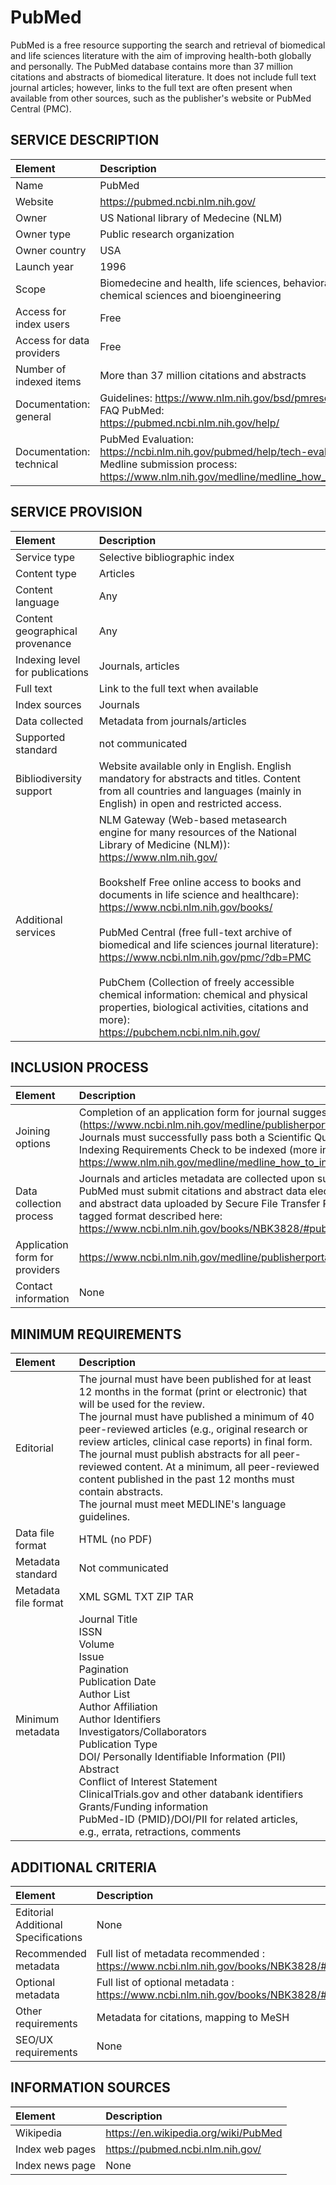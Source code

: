 # PubMed

PubMed is a free resource supporting the search and retrieval of biomedical and life sciences literature with the aim of improving health-both globally and personally. The PubMed database contains more than 37 million citations and abstracts of biomedical literature. It does not include full text journal articles; however, links to the full text are often present when available from other sources, such as the publisher's website or PubMed Central (PMC).


## SERVICE DESCRIPTION

| Element | Description |
| :- | :- |
| Name | PubMed |
| Website | https://pubmed.ncbi.nlm.nih.gov/ |
| Owner | US National library of Medecine (NLM) |
| Owner type | Public research organization |
| Owner country | USA |
| Launch year | 1996 |
| Scope | Biomedecine and health, life sciences, behavioral sciences, chemical sciences and bioengineering |
| Access for index users | Free |
| Access for data providers | Free |
| Number of indexed items | More than 37 million citations and abstracts |
| Documentation: general | Guidelines: https://www.nlm.nih.gov/bsd/pmresources.html  <br>FAQ PubMed:<br>https://pubmed.ncbi.nlm.nih.gov/help/  |
| Documentation: technical | PubMed Evaluation: https://ncbi.nlm.nih.gov/pubmed/help/tech-eval <br>Medline submission process: https://www.nlm.nih.gov/medline/medline_how_to_include.html  |

## SERVICE PROVISION

| Element | Description |
| :- | :- |
| Service type | Selective bibliographic index |
| Content type | Articles |
| Content language | Any |
| Content geographical provenance | Any |
| Indexing level for publications | Journals, articles |
| Full text | Link to the full text when available |
| Index sources | Journals |
| Data collected | Metadata from journals/articles |
| Supported standard | not communicated |
| Bibliodiversity support | Website available only in English. English mandatory for abstracts and titles. Content from all countries and languages (mainly in English) in open and restricted access. |
| Additional services | NLM Gateway (Web-based metasearch engine for many resources of the National Library of Medicine (NLM)):<br>https://www.nlm.nih.gov/ <br><br>Bookshelf Free online access to books and documents in life science and healthcare):<br>https://www.ncbi.nlm.nih.gov/books/ <br><br>PubMed Central (free full-text archive of biomedical and life sciences journal literature):<br>https://www.ncbi.nlm.nih.gov/pmc/?db=PMC <br><br>PubChem (Collection of freely accessible chemical information: chemical and physical properties, biological activities, citations and more):<br>https://pubchem.ncbi.nlm.nih.gov/ |

## INCLUSION PROCESS

| Element | Description |
| :- | :- |
| Joining options | Completion of an application form for journal suggestion after registration on the platform. (https://www.ncbi.nlm.nih.gov/medline/publisherportal/) <br>Journals must successfully pass both a Scientific Quality Review and a Technical and Indexing Requirements Check to be indexed (more informations in the criteria documentation: https://www.nlm.nih.gov/medline/medline_how_to_include.html#scientificquality .) |
| Data collection process | Journals and articles metadata are collected upon submission. Publishers of journals in PubMed must submit citations and abstract data electronically. PubMed only accepts citation and abstract data uploaded by Secure File Transfer Protocol (SFTP) in the PubMed XML tagged format described here: https://www.ncbi.nlm.nih.gov/books/NBK3828/#publisherhelp.PubMed_XML_Tagged_Format |
| Application form for providers | https://www.ncbi.nlm.nih.gov/medline/publisherportal/ |
| Contact information | None |

## MINIMUM REQUIREMENTS

| Element | Description |
| :- | :- |
| Editorial | The journal must have been published for at least 12 months in the format (print or electronic) that will be used for the review.<br>The journal must have published a minimum of 40 peer-reviewed articles (e.g., original research or review articles, clinical case reports) in final form.<br>The journal must publish abstracts for all peer-reviewed content. At a minimum, all peer-reviewed content published in the past 12 months must contain abstracts.<br>The journal must meet MEDLINE's language guidelines. |
| Data file format | HTML (no PDF) |
| Metadata standard | Not communicated |
| Metadata file format | XML SGML TXT ZIP TAR |
| Minimum metadata | Journal Title<br>ISSN<br>Volume<br>Issue<br>Pagination<br>Publication Date<br>Author List<br>Author Affiliation<br>Author Identifiers<br>Investigators/Collaborators<br>Publication Type<br>DOI/ Personally Identifiable Information (PII)<br>Abstract<br>Conflict of Interest Statement<br>ClinicalTrials.gov and other databank identifiers<br>Grants/Funding information<br>PubMed-ID (PMID)/DOI/PII for related articles, e.g., errata, retractions, comments |

## ADDITIONAL CRITERIA

| Element | Description |
| :- | :- |
| Editorial Additional Specifications | None |
| Recommended metadata | Full list of metadata recommended : <br>https://www.ncbi.nlm.nih.gov/books/NBK3828/#publisherhelp.Example_of_a_Standard_XML |
| Optional metadata | Full list of optional metadata : <br>https://www.ncbi.nlm.nih.gov/books/NBK3828/#publisherhelp.Example_of_a_Standard_XML  |
| Other requirements | Metadata for citations, mapping to MeSH |
| SEO/UX requirements | None |

## INFORMATION SOURCES

| Element | Description |
| :- | :- |
| Wikipedia | https://en.wikipedia.org/wiki/PubMed |
| Index web pages | https://pubmed.ncbi.nlm.nih.gov/ |
| Index news page | None |
